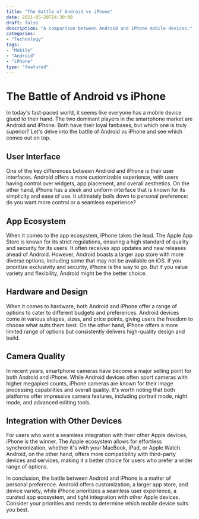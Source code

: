 ```yaml
--- 
title: "The Battle of Android vs iPhone"
date: 2021-05-28T14:30:00
draft: false
description: "A comparison between Android and iPhone mobile devices."
categories:
- "Technology"
tags:
- "Mobile"
- "Android"
- "iPhone"
type: "featured"
--- 
```


# The Battle of Android vs iPhone

In today's fast-paced world, it seems like everyone has a mobile device glued to their hand. The two dominant players in the smartphone market are Android and iPhone. Both have their loyal fanbases, but which one is truly superior? Let's delve into the battle of Android vs iPhone and see which comes out on top.

## User Interface

One of the key differences between Android and iPhone is their user interfaces. Android offers a more customizable experience, with users having control over widgets, app placement, and overall aesthetics. On the other hand, iPhone has a sleek and uniform interface that is known for its simplicity and ease of use. It ultimately boils down to personal preference: do you want more control or a seamless experience?

## App Ecosystem

When it comes to the app ecosystem, iPhone takes the lead. The Apple App Store is known for its strict regulations, ensuring a high standard of quality and security for its users. It often receives app updates and new releases ahead of Android. However, Android boasts a larger app store with more diverse options, including some that may not be available on iOS. If you prioritize exclusivity and security, iPhone is the way to go. But if you value variety and flexibility, Android might be the better choice.

## Hardware and Design

When it comes to hardware, both Android and iPhone offer a range of options to cater to different budgets and preferences. Android devices come in various shapes, sizes, and price points, giving users the freedom to choose what suits them best. On the other hand, iPhone offers a more limited range of options but consistently delivers high-quality design and build.

## Camera Quality

In recent years, smartphone cameras have become a major selling point for both Android and iPhone. While Android devices often sport cameras with higher megapixel counts, iPhone cameras are known for their image processing capabilities and overall quality. It's worth noting that both platforms offer impressive camera features, including portrait mode, night mode, and advanced editing tools.

## Integration with Other Devices

For users who want a seamless integration with their other Apple devices, iPhone is the winner. The Apple ecosystem allows for effortless synchronization, whether it's with your MacBook, iPad, or Apple Watch. Android, on the other hand, offers more compatibility with third-party devices and services, making it a better choice for users who prefer a wider range of options.

In conclusion, the battle between Android and iPhone is a matter of personal preference. Android offers customization, a larger app store, and device variety, while iPhone prioritizes a seamless user experience, a curated app ecosystem, and tight integration with other Apple devices. Consider your priorities and needs to determine which mobile device suits you best.
